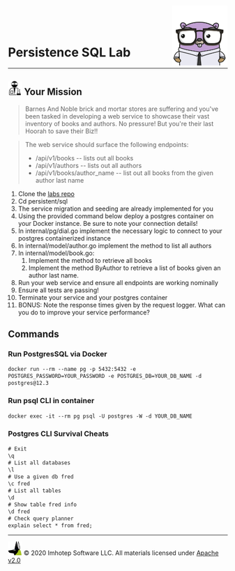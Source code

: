 <img src="../../assets/gophernand.png" align="right" width="128" height="auto"/>

<br/>
<br/>
<br/>

# Persistence SQL Lab

---
## <img src="../../assets/lab.png" width="auto" height="32"/> Your Mission

> Barnes And Noble brick and mortar stores are suffering and you've been tasked in developing
> a web service to showcase their vast inventory of books and authors.
> No pressure! But you're their last Hoorah to save their Biz!!

> The web service should surface the following endpoints:
>  * /api/v1/books -- lists out all books
>  * /api/v1/authors -- lists out all authors
>  * /api/v1/books/author_name -- list out all books from the given author last name

1. Clone the [labs repo](https://github.com/gopherland/target_labs)
2. Cd persistent/sql
3. The service migration and seeding are already implemented for you
4. Using the provided command below deploy a postgres container on your Docker instance. Be sure to note your connection details!
5. In internal/pg/dial.go implement the necessary logic to connect to your postgres containerized instance
6. In internal/model/author.go implement the method to list all authors
7. In internal/model/book.go:
   1. Implement the method to retrieve all books
   2. Implement the method ByAuthor to retrieve a list of books given an author last name.
7. Run your web service and ensure all endpoints are working nominally
8. Ensure all tests are passing!
9. Terminate your service and your postgres container
10. BONUS: Note the response times given by the request logger.
    What can you do to improve your service performance?

## Commands

### Run PostgresSQL via Docker

```shell
docker run --rm --name pg -p 5432:5432 -e POSTGRES_PASSWORD=YOUR_PASSWORD -e POSTGRES_DB=YOUR_DB_NAME -d postgres@12.3
```

### Run psql CLI in container

```shell
docker exec -it --rm pg psql -U postgres -W -d YOUR_DB_NAME
```

### Postgres CLI Survival Cheats

```shell
# Exit
\q
# List all databases
\l
# Use a given db fred
\c fred
# List all tables
\d
# Show table fred info
\d fred
# Check query planner
explain select * from fred;
```

---
<img src="../../assets/imhotep_logo.png" width="32" height="auto"/> © 2020 Imhotep Software LLC.
All materials licensed under [Apache v2.0](http://www.apache.org/licenses/LICENSE-2.0)